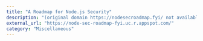 ```yaml
---
title: "A Roadmap for Node.js Security"
description: "(original domain https://nodesecroadmap.fyi/ not available. See #42)"
external_url: "https://node-sec-roadmap-fyi.uc.r.appspot.com/"
category: "Miscellaneous"
---
```

